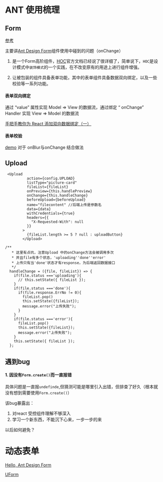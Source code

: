 # ANT 使用梳理

## Form

[参考](http://tech.dianwoda.com/2018/03/22/ant-form/)

主要讲[Ant Design Form](https://ant.design/components/form-cn/)组件使用中碰到的问题（onChange）

1. 是一个Form高阶组件，[HOC](https://reactjs.org/docs/higher-order-components.html)官方文档已经说了很详细了，简单说下，`HOC`是设计模式中`装饰模式`的一个实践，在不改变原有的用途上进行组件增强。

2. 让被包装的组件具备表单功能，其中的表单组件具备数据双向绑定，以及一些校验等一系列功能。



####  表单双向绑定

通过 “value” 属性实现 Model => View 的数据流，通过绑定 “ onChange” Handler 实现 View => Model 的数据流

[手把手教你为 React 添加双向数据绑定（一）](https://juejin.im/post/59f2e9b16fb9a04529360146)



#### 表单校验

[demo](http://09x.ant.design/components/validation/) 对于 onBlur与onChange 结合做法



## Upload 

```react
 <Upload
          action={config.UPLOAD}
          listType="picture-card"
          fileList={fileList}
          onPreview={this.handlePreview}
          onChange={this.handleChange}
          beforeUpload={beforeUpload}
          name="filecontent" //后端上传是参数名
          data={data} 
          withCredentials={true}
          headers={{
            "X-Requested-With": null
          }}
        >
          {fileList.length >= 5 ? null : uploadButton}
        </Upload>
```



```react
/**
   * 这里有点坑，注意Upload 中的onChange方法会被调用多次
   * 并且file有多个状态，'uploading''done''error'
   * 上传只有当'done'状态才有response，为后端返回数据接口
   */
  handleChange = ({file, fileList}) => {
    if(file.status ==='uploading'){
      // this.setState({ fileList });
    }
    if(file.status ==='done'){
      if(file.response.ErrNo != 0){
        fileList.pop()
        this.setState({fileList});
        message.error("上传失败");
      }
    }
    if(file.status ==='error'){
      fileList.pop()
      this.setState({fileList});
      message.error("上传失败");
    }
    this.setState({ fileList });
  };
```







## 遇到bug

#### 1. 因没有`Form.create()`而一直报错

具体问题是一直报`undefinde`,但猜测可能是哪里引入出错，但排查了好久（根本就没有想到需要使用`Form.create()`）

该bug暴露出：

1. 对react 受控组件理解不够深入
2. 学习一个新东西，不能沉下心来，一步一步的来

以后如何避免？





# 动态表单

[Hello, Ant Design Form](https://zhuanlan.zhihu.com/p/39725689)

[UForm](https://zhuanlan.zhihu.com/p/62927004)
